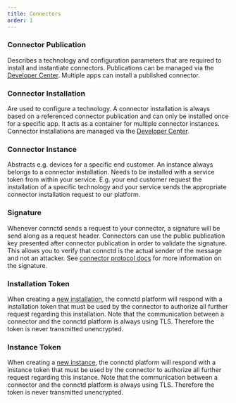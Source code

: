 ```yaml
---
title: Connectors
order: 1
---
```


### Connector Publication

Describes a technology and configuration parameters that are required to install and instantiate connectors. Publications can be managed via the [Developer Center](https://devcenter.connctd.io/). Multiple apps can install a published connector.

### Connector Installation

Are used to configure a technology. A connector installation is always based on a referenced connector publication and can only be installed once for a specific app. It acts as a container for multiple connector instances. Connector installations are managed via the [Developer Center](https://devcenter.connctd.io/).

### Connector Instance

Abstracts e.g. devices for a specific end customer. An instance always belongs to a connector installation. Needs to be installed with a service token from within your service. E.g. your end customer request the installation of a specific technology and your service sends the appropriate connector installation request to our platform.

### Signature

Whenever connctd sends a request to your connector, a signature will be send along as a request header. Connectors can use the public publication key presented after connector publication in order to validate the signature. This allows you to verify that connctd is the actual sender of the message and not an attacker. See [connector protocol docs](/connector/connector_protocol/#new-installation) for more information on the signature.

### Installation Token

When creating a [new installation](/connector/connector_protocol/#installation-callback), the connctd platform will respond with a installation token that must be used by the connector to authorize all further request regarding this installation. Note that the communication between a connector and the connctd platform is always using TLS. Therefore the token is never transmitted unencrypted.

### Instance Token

When creating a [new instance](/connector/connector_protocol/#instance-callback), the connctd platform will respond with a instance token that must be used by the connector to authorize all further request regarding this instance. Note that the communication between a connector and the connctd platform is always using TLS. Therefore the token is never transmitted unencrypted.
